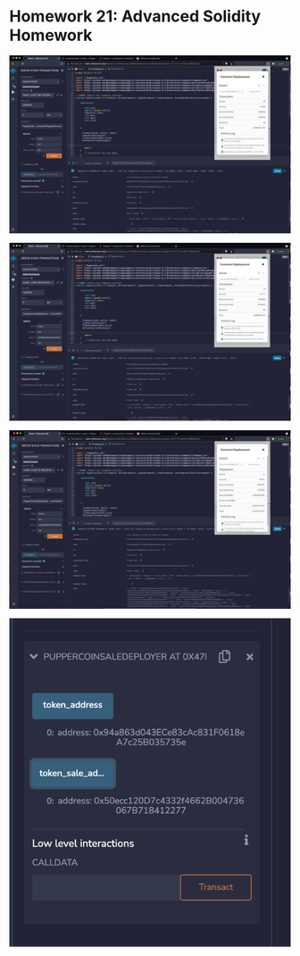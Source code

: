# Homework 21: Advanced Solidity Homework

![A](images/1.png)

![B](images/2.png)

![C](images/3.png)

![C](images/4.png)